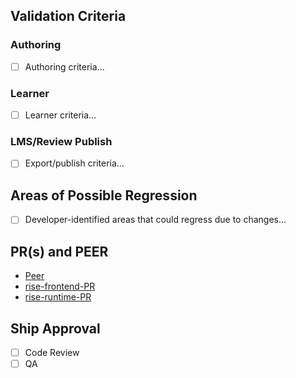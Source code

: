 <!-- Remove comment lines for desired issue type -->


<!-- BUG REPORT? – REMOVE THIS LINE

## Description

### Impact

- [ ] Does it currently exist in prod?
- [ ] Is it a regression?

### Source Information

Provide any source information on what originated the need for the fix.
+ YouTrack ticket
+ Forum Threads
+ [Screencasts]()

## Behavior

### Expected

### Actual

### Steps to Reproduce

## Additional Information
+ [Peek or screencast]()
+ Screenshots
+ Exported zip file, etc
+ Supporting material (spreadsheets, referenced issues, courses, etc)

BUG REPORT? – REMOVE THIS LINE -->



<!-- FEATURE? – REMOVE THIS LINE

## Description

### Design

Prose description of feature

[Zeplin]()

### Source Information

Source information, if any.  For example:
+ YouTrack ticket
+ Forum Threads
+ [Screencasts]()

FEATURE? – REMOVE THIS LINE -->



<!-- CHORE? – REMOVE THIS LINE

## Description

Description of the refactor, tech debt pay down, feature piece, etc.

CHORE? – REMOVE THIS LINE -->



<!-- This section applies to all issue types -->

## Validation Criteria

### Authoring
- [ ] Authoring criteria...

### Learner
- [ ] Learner criteria...

### LMS/Review Publish
- [ ] Export/publish criteria...

## Areas of Possible Regression
- [ ] Developer-identified areas that could regress due to changes...

## PR(s) and PEER
* [Peer]()
* [rise-frontend-PR]()
* [rise-runtime-PR]()

## Ship Approval
- [ ] Code Review
- [ ] QA
